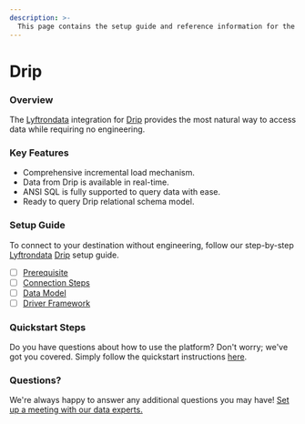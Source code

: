```yaml
---
description: >-
  This page contains the setup guide and reference information for the Drip source connector.
---
```


# Drip

### Overview

The [Lyftrondata](https://www.lyftrondata.com/) integration for [Drip](None) provides the most natural way to access data while requiring no engineering.

### Key Features

* Comprehensive incremental load mechanism.
* Data from Drip is available in real-time.&#x20;
* ANSI SQL is fully supported to query data with ease.
* Ready to query Drip relational schema model.

### Setup Guide

To connect to your destination without engineering, follow our step-by-step [Lyftrondata](https://www.lyftrondata.com/)  [Drip](None) setup guide.

* [ ] [Prerequisite](prerequisite.md)
* [ ] [Connection Steps](connection-steps.md)
* [ ] [Data Model](data-model/erd.md)
* [ ] [Driver Framework](driver-framework/)

### Quickstart Steps

Do you have questions about how to use the platform? Don't worry; we've got you covered. Simply follow the quickstart instructions [here](../README.md).

### Questions? <a href="#questions" id="questions"></a>

We're always happy to answer any additional questions you may have! [Set up a meeting with our data experts.](https://www.lyftrondata.com/book-a-meeting/)


